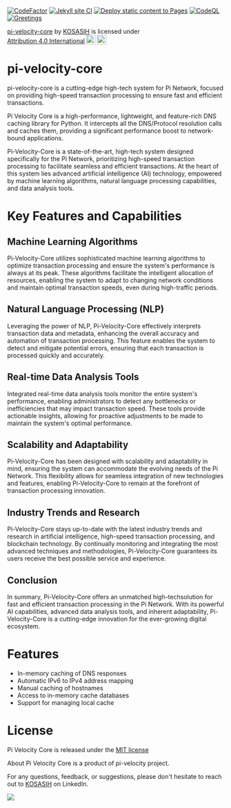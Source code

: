 [![CodeFactor](https://www.codefactor.io/repository/github/kosasih/pi-velocity-core/badge)](https://www.codefactor.io/repository/github/kosasih/pi-velocity-core)
[![Jekyll site CI](https://github.com/KOSASIH/pi-velocity-core/actions/workflows/jekyll-docker.yml/badge.svg)](https://github.com/KOSASIH/pi-velocity-core/actions/workflows/jekyll-docker.yml)
[![Deploy static content to Pages](https://github.com/KOSASIH/pi-velocity-core/actions/workflows/static.yml/badge.svg)](https://github.com/KOSASIH/pi-velocity-core/actions/workflows/static.yml)
[![CodeQL](https://github.com/KOSASIH/pi-velocity-core/actions/workflows/codeql.yml/badge.svg)](https://github.com/KOSASIH/pi-velocity-core/actions/workflows/codeql.yml)
[![Greetings](https://github.com/KOSASIH/pi-velocity-core/actions/workflows/greetings.yml/badge.svg)](https://github.com/KOSASIH/pi-velocity-core/actions/workflows/greetings.yml)

<p xmlns:cc="http://creativecommons.org/ns#" xmlns:dct="http://purl.org/dc/terms/"><a property="dct:title" rel="cc:attributionURL" href="https://github.com/KOSASIH/pi-velocity-core">pi-velocity-core</a> by <a rel="cc:attributionURL dct:creator" property="cc:attributionName" href="https://www.linkedin.com/in/kosasih-81b46b5a">KOSASIH</a> is licensed under <a href="http://creativecommons.org/licenses/by/4.0/?ref=chooser-v1" target="_blank" rel="license noopener noreferrer" style="display:inline-block;">Attribution 4.0 International<img style="height:22px!important;margin-left:3px;vertical-align:text-bottom;" src="https://mirrors.creativecommons.org/presskit/icons/cc.svg?ref=chooser-v1"><img style="height:22px!important;margin-left:3px;vertical-align:text-bottom;" src="https://mirrors.creativecommons.org/presskit/icons/by.svg?ref=chooser-v1"></a></p>

# pi-velocity-core

pi-velocity-core is a cutting-edge high-tech system for Pi Network, focused on providing high-speed transaction processing to ensure fast and efficient transactions.

Pi Velocity Core is a high-performance, lightweight, and feature-rich DNS caching library for Python. It intercepts all the DNS/Protocol resolution calls and caches them, providing a significant performance boost to network-bound applications.

Pi-Velocity-Core is a state-of-the-art, high-tech system designed specifically for the Pi Network, prioritizing high-speed transaction processing to facilitate seamless and efficient transactions. At the heart of this system lies advanced artificial intelligence (AI) technology, empowered by machine learning algorithms, natural language processing capabilities, and data analysis tools.

# Key Features and Capabilities

## Machine Learning Algorithms

Pi-Velocity-Core utilizes sophisticated machine learning algorithms to optimize transaction processing and ensure the system's performance is always at its peak. These algorithms facilitate the intelligent allocation of resources, enabling the system to adapt to changing network conditions and maintain optimal transaction speeds, even during high-traffic periods.

## Natural Language Processing (NLP)

Leveraging the power of NLP, Pi-Velocity-Core effectively interprets transaction data and metadata, enhancing the overall accuracy and automation of transaction processing. This feature enables the system to detect and mitigate potential errors, ensuring that each transaction is processed quickly and accurately.

## Real-time Data Analysis Tools

Integrated real-time data analysis tools monitor the entire system's performance, enabling administrators to detect any bottlenecks or inefficiencies that may impact transaction speed. These tools provide actionable insights, allowing for proactive adjustments to be made to maintain the system's optimal performance.

## Scalability and Adaptability

Pi-Velocity-Core has been designed with scalability and adaptability in mind, ensuring the system can accommodate the evolving needs of the Pi Network. This flexibility allows for seamless integration of new technologies and features, enabling Pi-Velocity-Core to remain at the forefront of transaction processing innovation.

## Industry Trends and Research

Pi-Velocity-Core stays up-to-date with the latest industry trends and research in artificial intelligence, high-speed transaction processing, and blockchain technology. By continually monitoring and integrating the most advanced techniques and methodologies, Pi-Velocity-Core guarantees its users receive the best possible service and experience.

## Conclusion

In summary, Pi-Velocity-Core offers an unmatched high-techsolution for fast and efficient transaction processing in the Pi Network. With its powerful AI capabilities, advanced data analysis tools, and inherent adaptability, Pi-Velocity-Core is a cutting-edge innovation for the ever-growing digital ecosystem.

# Features

- In-memory caching of DNS responses
- Automatic IPv6 to IPv4 address mapping
- Manual caching of hostnames
- Access to in-memory cache databases
- Support for managing local cache

# License

Pi Velocity Core is released under the [MIT license](LICENSE.md)

About
Pi Velocity Core is a product of pi-velocity project.

For any questions, feedback, or suggestions, please don't hesitate to reach out to [KOSASIH](https://www.linkedin.com/in/kosasih-81b46b5a) on LinkedIn.

![](https://img.shields.io/github/forks/KOSASIH/pi-velocity-core.svg?style=social&label=Fork&-maxAge=2592000)
